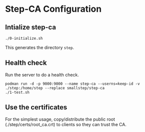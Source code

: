 Step-CA Configuration
===

Intialize step-ca
---
```
./0-initialize.sh
```

This generates the directory `step`.


Health check
---

Run the server to do a health check.

```
podman run -d -p 9000:9000 --name step-ca --userns=keep-id -v ./step:/home/step --replace smallstep/step-ca
./1-test.sh
```

Use the certificates
----

For the simplest usage, copy/distribute the public root (./step/certs/root_ca.crt) to clients so they can trust the CA.
